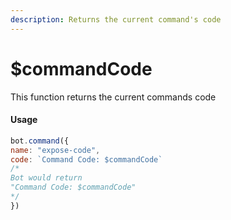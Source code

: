 ```yaml
---
description: Returns the current command's code
---
```


# $commandCode

This function returns the current commands code

#### Usage

```javascript
bot.command({
name: "expose-code",
code: `Command Code: $commandCode`
/*
Bot would return
"Command Code: $commandCode"
*/
})
```

